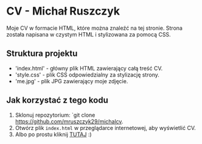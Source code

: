 # CV - Michał Ruszczyk

Moje CV w formacie HTML, które można znaleźć na tej stronie. Strona została napisana w czystym HTML i stylizowana za pomocą CSS.

## Struktura projektu

* 'index.html' - główny plik HTML zawierający całą treść CV.
* 'style.css' - plik CSS odpowiedzialny za stylizację strony.
* 'me.jpg' - plik JPG zawierający moje zdjęcie.

## Jak korzystać z tego kodu

1. Sklonuj repozytorium: `git clone https://github.com/mruszczyk29/michalcv.
2. Otwórz plik `index.html` w przeglądarce internetowej, aby wyświetlić CV.
3. Albo po prostu kliknij [TUTAJ](https://michalruszczykcv.netlify.app) :)



